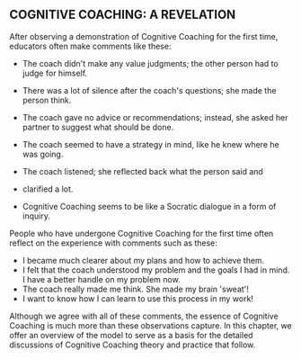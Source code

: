 ## COGNITIVE COACHING: A REVELATION

After observing a demonstration of Cognitive Coaching for the first time, educators often make comments like these:

- The coach didn't make any value judgments; the other person had to judge for himself.
- There was a lot of silence after the coach's questions; she made the person think.
- The coach gave no advice or recommendations; instead, she asked her partner to suggest what should be done.
- The coach seemed to have a strategy in mind, like he knew where he was going.
- The coach listened; she reflected back what the person said and

- clarified a lot.
- Cognitive Coaching seems to be like a Socratic dialogue in a form of inquiry.

People who have undergone Cognitive Coaching for the first time often reflect on the experience with comments such as these:

- I became much clearer about my plans and how to achieve them.
- I felt that the coach understood my problem and the goals I had in mind. I have a better handle on my problem now.
- The coach really made me think. She made my brain 'sweat'!
- I want to know how I can learn to use this process in my work!

Although we agree with all of these comments, the essence of Cognitive Coaching is much more than these observations capture. In this chapter, we offer an overview of the model to serve as a basis for the detailed discussions of Cognitive Coaching theory and practice that follow.